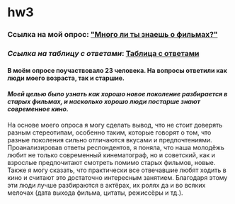 # hw3
### **Ссылка на мой опрос**: ["Много ли ты знаешь о фильмах?"](https://vk.com/away.php?to=https%3A%2F%2Fgoo.gl%2Fforms%2FAil0PegrlL3b48Ep2&cc_key=)
### *Ссылка на таблицу с ответами*: [Таблица с ответами](https://docs.google.com/spreadsheets/d/1Bte8CZRAwHPb6X9q5Tve8k-rv08vZ8Fru36eFY3U26Q/edit?usp=sharing)
#### В моём опросе поучаствовало 23 человека. На вопросы ответили как люди моего возраста, так и старшие. 
#### ***Моей целью было узнать как хорошо новое поколение разбирается в старых фильмах, и насколько хорошо люди постарше знают современное кино.*** 

На основе моего опроса я могу сделать вывод, что не стоит доверять разным стереотипам, особенно таким, которые говорят о том, что разные поколения сильно отличаются вкусами и предпочтениями. Проанализировав ответы респондентов, я поняла, что наша молодёжь любит не только современный кинематограф, но и советский, как и взрослые предпочитают смотреть помимо старых фильмов, новые. 
Также я могу сказать, что практически все отвечавшие любят ходить в кино и считают это достаточно интересным занятием. Благодаря этому эти люди лучше разбираются в актёрах, их ролях да и во всяких мелочах (дата выхода фильма, цитаты, режиссёры и тд.). 
